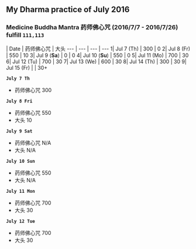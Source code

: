 ## My Dharma practice of July 2016 
### Medicine Buddha Mantra 药师佛心咒 (2016/7/7 - 2016/7/26) fulfill `111,113`


 | Date  | 药师佛心咒  | 大头
--- | ---  | --- | ---
1| Jul 7 (Th) | 300  | 0
2| Jul 8 (Fr) | 550  | 10
3| Jul 9 (__Sa__) | 0  | 0
4| Jul 10 (__Su__) | 550   | 0
5| Jul 11 (Mo) |  700  | 30
6| Jul 12 (Tu) |  700  | 30
7| Jul 13 (We) |  600  | 30
8| Jul 14 (Th) |  300  | 30
9| Jul 15 (Fr) |    | 30+
    

__`July 7 Th`__
- 药师佛心咒 300

__`July 8 Fri`__
- 药师佛心咒 550
- 大头 10

__`July 9 Sat`__
- 药师佛心咒 N/A
- 大头 N/A

__`July 10 Sun`__
- 药师佛心咒 550
- 大头 N/A

__`July 11 Mon`__
- 药师佛心咒 700
- 大头 30

__`July 12 Tue`__
- 药师佛心咒 700
- 大头 30






